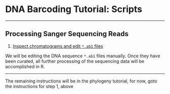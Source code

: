 # DNA Barcoding Tutorial: Scripts

---

## Processing Sanger Sequencing Reads

1. [Inspect chromatograms and edit `*.ab1` files](howto_edit_ab1.md)

  We will be editing the DNA sequence `*.ab1` files manually. Once they have been curated, all further processing of the sequencing data will be accomplished in R.
  
---

The remaining instructions will be in the phylogeny tutorial, for now, goto the instructions for step 1, above


